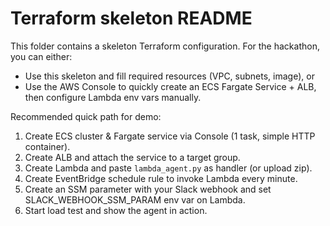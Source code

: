 # Terraform skeleton README
This folder contains a skeleton Terraform configuration. For the hackathon, you can either:
- Use this skeleton and fill required resources (VPC, subnets, image), or
- Use the AWS Console to quickly create an ECS Fargate Service + ALB, then configure Lambda env vars manually.

Recommended quick path for demo:
1. Create ECS cluster & Fargate service via Console (1 task, simple HTTP container).
2. Create ALB and attach the service to a target group.
3. Create Lambda and paste `lambda_agent.py` as handler (or upload zip).
4. Create EventBridge schedule rule to invoke Lambda every minute.
5. Create an SSM parameter with your Slack webhook and set SLACK_WEBHOOK_SSM_PARAM env var on Lambda.
6. Start load test and show the agent in action.
